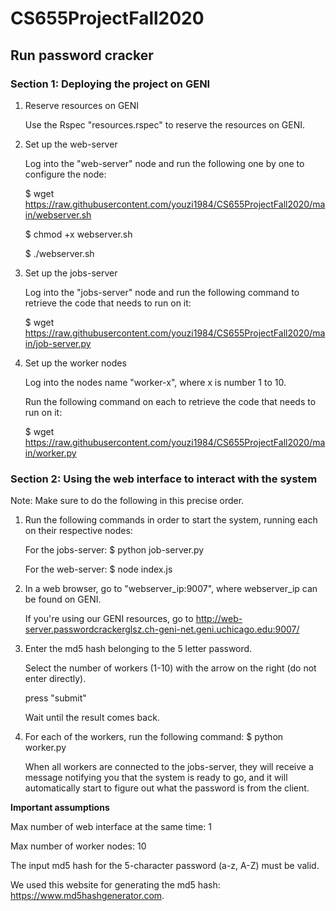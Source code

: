 # CS655ProjectFall2020
## Run password cracker

### Section 1: Deploying the project on GENI

1. Reserve resources on GENI

   Use the Rspec "resources.rspec" to reserve the resources on GENI.

2. Set up the web-server

   Log into the "web-server" node and run the following one by one to configure the node:

   \$ wget https://raw.githubusercontent.com/youzi1984/CS655ProjectFall2020/main/webserver.sh
   
   \$ chmod +x webserver.sh
   
   \$ ./webserver.sh

3. Set up the jobs-server

   Log into the "jobs-server" node and run the following command to retrieve the code that needs to run on it:

   \$ wget https://raw.githubusercontent.com/youzi1984/CS655ProjectFall2020/main/job-server.py

4. Set up the worker nodes

   Log into the nodes name "worker-x", where x is number 1 to 10.

   Run the following command on each to retrieve the code that needs to run on it:

   \$ wget https://raw.githubusercontent.com/youzi1984/CS655ProjectFall2020/main/worker.py
   
   
### Section 2: Using the web interface to interact with the system
Note: Make sure to do the following in this precise order.

1.  Run the following commands in order to start the system, running each on their respective nodes:
    
    For the jobs-server: \$ python job-server.py
    
    For the web-server: \$ node index.js

2.  In a web browser, go to "webserver_ip:9007", where webserver_ip can be found on GENI.

    If you're using our GENI resources, go to http://web-server.passwordcrackerglsz.ch-geni-net.geni.uchicago.edu:9007/
    
3.  Enter the md5 hash belonging to the 5 letter password.
    
    Select the number of workers (1-10) with the arrow on the right (do not enter directly).
    
    press "submit"
   
    Wait until the result comes back. 
    
4. For each of the workers, run the following command: \$ python worker.py

   When all workers are connected to the jobs-server, they will receive a message notifying you that the system is ready to go, and it will automatically start to figure out what the password is from the client.
    

       
 **Important assumptions**
 
 Max number of web interface at the same time: 1
 
 Max number of worker nodes: 10
 
 The input md5 hash for the 5-character password (a-z, A-Z) must be valid. 
 
 We used this website for generating the md5 hash: https://www.md5hashgenerator.com.
